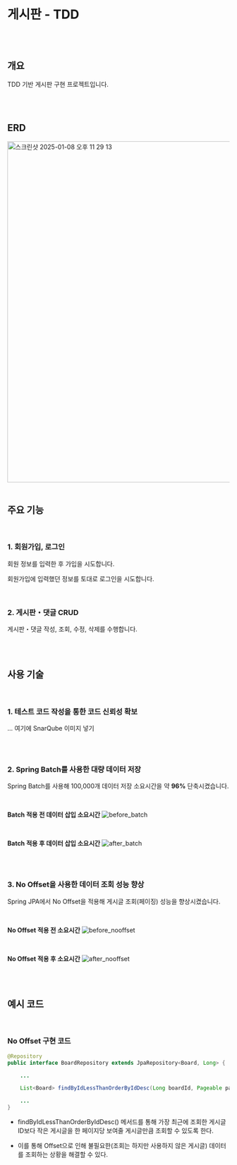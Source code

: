 # 게시판 - TDD

</br>
</br>

## 개요
TDD 기반 게시판 구현 프로젝트입니다.


</br>
</br>

## ERD

<img width="774" alt="스크린샷 2025-01-08 오후 11 29 13" src="https://github.com/user-attachments/assets/6f81605f-7d39-4d75-8229-a1f670921915" />

</br>
</br>

## 주요 기능

</br>

### 1. 회원가입, 로그인

회원 정보를 입력한 후 가입을 시도합니다.

회원가입에 입력했던 정보를 토대로 로그인을 시도합니다.

</br>

### 2. 게시판・댓글 CRUD

게시판・댓글 작성, 조회, 수정, 삭제를 수행합니다.

<br>
<br>

## 사용 기술

<br>

### 1. 테스트 코드 작성을 통한 코드 신뢰성 확보

... 여기에 SnarQube 이미지 넣기


<br>
<br>

### 2. Spring Batch를 사용한 대량 데이터 저장

Spring Batch를 사용해 100,000개 데이터 저장 소요시간을 약 **96%** 단축시켰습니다.

<br>

**Batch 적용 전 데이터 삽입 소요시간**
![before_batch](https://github.com/user-attachments/assets/97019bca-db28-4a3f-987f-5b9aa2b46a37)

<br>

**Batch 적용 후 데이터 삽입 소요시간**
![after_batch](https://github.com/user-attachments/assets/17732e66-94ce-4cb4-a2b5-83d387baee44)

<br>
<br>

### 3. No Offset을 사용한 데이터 조회 성능 향상

Spring JPA에서 No Offset을 적용해 게시글 조회(페이징) 성능을 향상시켰습니다. 

<br>

**No Offset 적용 전 소요시간**
![before_nooffset](https://github.com/user-attachments/assets/718b78f2-bc41-461e-b0db-db98ebe4ef6b)

<br>

**No Offset 적용 후 소요시간**
![after_nooffset](https://github.com/user-attachments/assets/99641747-f633-48a1-ba25-ed27173eda06)

<br>
<br>

## 예시 코드


<br>

### No Offset 구현 코드

```java
@Repository
public interface BoardRepository extends JpaRepository<Board, Long> {

    ...

    List<Board> findByIdLessThanOrderByIdDesc(Long boardId, Pageable pageable);

    ...
}
```
- findByIdLessThanOrderByIdDesc() 메서드를 통해 가장 최근에 조회한 게시글 ID보다 작은 게시글을 한 페이지당 보여줄 게시글만큼 조회할 수 있도록 한다.

- 이를 통해 Offset으로 인해 불필요한(조회는 하지만 사용하지 않은 게시글) 데이터를 조회하는 상황을 해결할 수 있다.

